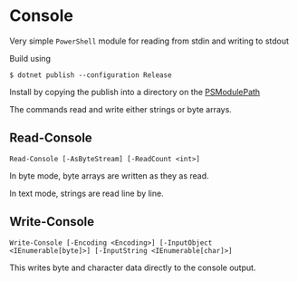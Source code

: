 # Console

Very simple `PowerShell` module for reading from stdin and writing to stdout

Build using

```
$ dotnet publish --configuration Release
```

Install by copying the publish into a directory on the [PSModulePath](https://learn.microsoft.com/en-us/powershell/module/microsoft.powershell.core/about/about_psmodulepath)

The commands read and write either strings or byte arrays.

## Read-Console

```
Read-Console [-AsByteStream] [-ReadCount <int>]
```

In byte mode, byte arrays are written as they as read.

In text mode, strings are read line by line.

## Write-Console

```
Write-Console [-Encoding <Encoding>] [-InputObject <IEnumerable[byte]>] [-InputString <IEnumerable[char]>]
```

This writes byte and character data directly to the console output.
